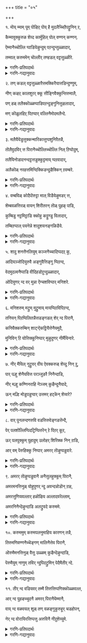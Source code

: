 +++
title = "०५"

+++

१. मॊय् म्माम् पूम् पॊऴिऱ् पॊय् है मुदलैच्चिऱैपट्टुनिन् ऱ,

कैम्मावुक्कुरुळ शॆय्द कार्मुहिल् पोल् वण्णन् कण्णन्.

ऎम्मानैच्चॊल्लि प्पाडियॆऴुन्दुम् पऱन्दुन्तुळ्ळादार्,

तम्माल् करुममॆन् चॊल्लीर् तण्हडल् वट्टत्तुळ्ळीरे.


<details><summary>गरणि-प्रतिपदार्थः</summary>

मॊय् = दट्टवाद, मा = दॊड्ड, पू पॊऴिल् = हूगळ उपवनदिन्द कूडिद, पॊय् है = सरोवरदल्लि, मुदलै = मॊसळॆयिन्द, शिऱै पट्टु = बन्धिसल्पट्टु, निन् ऱ = निन्तिद्द, कैमावुक्कू = सलगक्कॆ\(गजेन्द्रनिगॆ\), अरुळ् शॆय्द = कृपॆमाडिद, कार् मुहिल् पोल् वण्णन् = कार्मुगिलिन हागॆ बण्णवुळ्ळ, कण्णन् = श्रीकृष्णनाद, \(आकर्षणकारियाद\), ऎम्मानै = नम्म स्वामियन्नु, शॊल्लि पादि = स्तुतिसि हाडि, ऎऴुन्दुम् = ऎद्दू, पऱन्दुम् = सुत्ताडियू, तुळ्ळादार् तम्माल् = उत्साहगॊळ्ळदवरिन्द, करुमम् = फल, ऎन्चॊल्लीर् = एनॆन्दु हेळुत्तीरि, तण् = तम्पाद, कडल् = कडलिनिन्द सुत्तुवरिद, वट्टत्तुळ्ळीरे = भूमण्डलदल्लिरुववरे. 
</details>

<details><summary>गरणि-गद्यानुवादः</summary>

तम्पाद कडलिनिन्द सुत्तुवरिदिरुव भूमण्डलवासिगळे, दट्टवाद दॊड्ड हूविन तोपुगळिन्द कूडिद सरोवरदल्लि मॊसळॆयिन्द बन्धिसल्पट्टु निन्तिद्द सलगक्कॆ कृपॆमाडिद कार्मुगिलिनन्तॆ बण्णवुळ्ळ आकर्षणकारियाद नम्म स्वामियन्नु स्तुतिसिहाडुत्ता ऎद्दु सुत्ताडिउत्साहगॊळ्ळदवर फलवेनॆन्दु हेळुत्तीरि? 

हिन्दिन तिरुवाय् मॊऴियल्लि भगवन्तनन्नु अनुभविसुव मार्गवन्नु आळ्वाररु सूचिसिदरु. भूलोकवासिगळागिरुवागले, भगवन्तन सृष्टियाद लीलाविभूतियन्नु कण्णारकाणुत्त, अवुगळल्लॆल्ला भगवन्तनु अन्तरात्मनागि निर्वहिसुत्तिद्दानॆम्ब भावनॆयन्नु मनस्सिनल्लिट्टुकॊण्डु अवुगळन्नु आदरदिन्द अनुभविसुत्ता बन्दरॆ, आ मूलक भगवन्तन सान्निध्यवन्नु पडॆदुकॊळ्ळबहुदु ऎन्दु अवरु हेळिदरु. भूमिय मेलॆ वासिसुत्त, भगवन्तन दिव्यसृष्टियाद ऎल्ला चेतनाचेतन वस्तुगळन्नू काणुत्ता, अवुगळ उपयोगवन्नु पडॆयुत्ता, भगवन्तनन्नु मात्र गमनिसदॆ जीवन नडॆसुववरन्नु कुरितु ईग आळ्वाररु कनिकरदिन्द मातनाडुत्तिद्दारॆ.

आळ्वाररु हेळुत्तारॆ- भूलोकवासिगळे, भगवन्तनिगॆ तन्न सृष्टिय ऎल्ला चेतनाचेतन वस्तुगळ विषयदल्लू अपारवाद कनिकरविदॆ. दट्टवाद काडिननडुवॆ सरोवरदल्लि मॊसळॆय बायिगॆ सिक्किबिद्दु, बिडिसिकॊळ्ळलु साध्यविल्लदॆ तॊळलुत्तिद्द सलगनु भक्तियिन्द भगवन्तनन्नु कुरितु, ’आदिमूला’ ऎन्दु दीननागि मॊरॆयिट्टाग, आ कूडले भगवन्तनु गरुडारूढनागि अल्लिगॆ धाविसि बन्दु, तन्न चक्रायुधदिन्द मॊसळॆयन्नु तुण्डरिसि, सलगवन्नु रक्षिसिदनल्ल\! परमकारुणिकनू, उदारियू, अत्याकर्षकनू आद अवनन्नु आदरदिन्द स्तुतिसदॆ, गुणगानमाडदॆ, व्यर्थवागि कालकळॆयुववर कर्मगळिन्द फलवेनादरू इदॆये? नीवे योचिसि. 

भगवत्प्रीतियागि, भगवदर्पणबुद्धियिन्द माडुव याव कर्मवादरू भगवन्तनन्नु सेरुत्तदॆ. हागिल्लदॆ, कर्ममाडबेकॆम्ब बुद्धियिन्द यान्त्रिकवागि माडुव याव कर्मवादरू, अदक्कॆ फलवॆल्लियदु?
</details>


२. तण् कडल् वट्टत्तुळ्ळारैत्तमक्किरैयात्तडिन्दुण्णुम्,

नीण् कऴऱ् कालशुरर् क्कू त्तीङ्गिवैक्कुन्तिरुमालै,

पण् हळ् तलैक्कॊळ्ळप्पाडिपऱन्दुङ्गुनित्तुऴलादार्,

मण् कॊळुलहिऱ् पिऱप्पार् वल्लिनैमोदमलैन्दे. 


<details><summary>गरणि-प्रतिपदार्थः</summary>

तण् कडल् = तम्पाद कडलिनिन्द सुत्तुवरिद, वट्टतुळ्ळारै = भूमिय मेलिरुववरन्नु, तमक्कु = तमगॆ, इरै आ = आहारवागि, तडिन्दु= कॊन्दु, उण्णुम् = तन्न तक्क, नीण् कऴल् काल् = \(बलिष्ठवाद\) वीरकालन्दुगॆयुळ्ळ कालुगळ, अशुरर् क्कु = असुररिगॆ, तीङ्गु इऴैक्कुम् = कॆडकन्नु नीगिसुव, तिरुमालै = सर्वेश्वरनन्नु \(कुरितु\), पण्हळ् = हादुगळन्नु, तलैक्कॊळ्ल = बहळवागि पादि, = हाडियू, पऱन्दुम्= अलॆडाडियू \(हाराडि,\) कुनित्तु = आडियू \(नलिदाडियू\) उऴलादार् = ऎल्लॆल्लू सञ्चरिसदवरु, मण् कॊळ् उलहिल् = भूलोकदल्लि, पिऱप्पार् = हुट्टुत्तारॆ, \(पुनर्जन्म पडॆयुत्तारॆ\), वल् विनै = क्रूर पापगळु, मोद मलैन्दे = सङ्कटगॊळिसुवन्तॆ मेलॆ बिद्दु \(अतिशयवागि नलुगिसुवन्तॆ\). 
</details>

<details><summary>गरणि-गद्यानुवादः</summary>

तम्पाद कडलिनिन्द सुत्तुवरिद भूमिय मेलिरुववरन्नु तमगॆ आहारवागि कॊन्दु तिन्नुव वीरकाल्गडगगळन्नु धरिसिद कालुगळ असुररिगॆ बरुव कॆडकन्नु नीगिसुव लक्ष्मीनाथनन्नु\(श्रीदेविय पतियन्नु, सर्वेश्वरनन्नु\) कुरितु हाडि, नॆनॆदाडि, कुणिदाडि, ऎल्लॆल्लू अलॆदाडदवरु ई भूलोकदल्लि क्रूरपापगळु अवर मेलॆ बिद्दु सङ्कटगॊळिसुवन्तॆ मत्तॆ हुट्टुत्तारॆ. 

हिन्दिन पाशुरदल्लि भगवन्तनन्नु भजिसद भूलोकवासिगळु नडॆसुव कर्मगळिगॆ फलवॆल्लियदु? ऎन्दु प्रश्निसलायितु. अदक्कॆ इल्लि समञ्जसवाद उत्तर बरुत्तदॆ. 

“तमक्किरैयात्तडिन्दुण्णुम् ..................अशुरर् क्कु” – इल्लि ’असुररु’ ऎम्बुदक्कॆ ’राक्षसरु’ ऎम्ब नेरवाद अर्थवल्ल. ’आसुरी स्वभाववुळ्ळवरु’ ऎम्ब अर्थवन्नु हेळबेकागुत्तदॆ. मनुष्यरन्नु मूरु बगॆयागि, अवर गुणस्वभावगळिगॆ अनुगुणवागि, विङ्गडिसुत्तारॆ. दैवीमानवरु – राजसी प्रकृतियवरु – राजसरु, मत्तु तामसगुणतुम्बिद आसुरी जनरन्नू सह उद्धारगॊळिसलु भगवन्तनु तवकिसुत्तानॆ. यारु भगवन्तनन्नु स्तुतिसि, नुतिसि, कुणिदु, कुप्पळिसि, मैमरॆतु आनन्दिसि अलॆदाडुत्तारो अवरन्नु तप्पदॆ सद्गतिगॆ ऒय्युत्तानॆ. हागॆ माडदॆ इरुव जनरिगॆ, अवा कर्मगळिगॆ सत्फलवे इल्ल. अवरिगॆ भूलोकदल्लि दुःखसङ्कटगळु तुम्बिरुव पुनर्जन्मवे प्राप्तवागुत्तदॆ. 

पुनर्जन्मद सङ्कटवन्नू, भूलोकवासवन्नू तप्पिसिकॊळ्ळुवुदक्कॆ सुलभोपायवे भगवद्भक्ति. अदन्नु बिडदॆ नडॆसुत्ता दृढभक्तियन्नु बॆळॆसिकॊण्डरॆ, अदक्कॆ तक्क फलवाद परमपदवासवू, भगवत्कैङ्कर्यवू लभिसुवुद् – ऎन्दन्तॆ.
</details>


३. मलैयैयॆडुत्तुक्कन्मारिकात्तुप्पशुनिरैतन्नै,

तॊलैवुदविर् त्त पिरानैच्चॊल्लिच्चॊल्लि निल् ऱिप्पोदुम्,

तलैयिनोडादनन्दट्टत्तडुक्कुट्टमाय् प्पऱवादार्,

अलैकॊळ् नरहत्तमिन्दिक्किडन्दुऴैक्किन् ऱवम्बरे. 


<details><summary>गरणि-प्रतिपदार्थः</summary>

मलैयै = बॆट्टवन्नु, ऎडुत्तु = ऎत्तिहिडिदु, कल् मारि = कल्लुमळॆयन्नु, कात्तु = तडॆदु, पशुनिरैतन्नै = दनगळ मन्दॆगळन्नु, तॊलैवु = नाशवागुवुदन्नु, तविर् त्त = तप्पिसिद, पिरानै = स्वामियन्नु, शॊल्लि शॊल्लि = हेळुत्ता हेळुत्ता, निन् ऱु = इरुत्ता, ऎप्पोदुम् = ऎल्ला कालदल्लू, तलैयिनोडु = तलॆयिन्द आदनम् = नॆलवन्नु, तट्ट = कट्टुवन्तॆ, तडुकुट्टम् आय् = तलॆकॆळगागि आदरू, पऱवादार् = प्रयत्निसदवरु \(हर्षिसदवरु\), अलै कॊळ् = \(अत्तिन्दित्त\) हॊरळाडिसुव, \(सङ्कटगॊळिसुव\), नरहत्तु = नरकदल्लि, अमिन्दि = मुळुगि, किडन्दु = बिद्दु, उऴैक्किन् ऱ = सङ्कटपडुव, वम्बरे = व्यर्थमानवरे. 
</details>

<details><summary>गरणि-गद्यानुवादः</summary>

बॆट्टवन्नु ऎत्ति हिडिदु, कल्लुमळॆयन्नु तडॆदु, दनगळ मन्दॆगळु नाशवागुवुदन्नु तप्पिसिद स्वामियन्नु कुरितु ऎल्ला कालदल्लू हेळुत्ता हेळुत्ता, तलॆयु नॆलवन्नु तट्टुवन्तॆ तलॆकॆळगागियाडरू प्रयत्निसदवरु अत्तिन्दित्त हॊरळिसि सङ्कटगॊळिसुव नरकदल्लि मुळुगि बिद्दु सङ्कटपडुव व्यर्थमानवरे \(आगुत्तारॆ\). 

करुणासागरनाद भगवन्तनल्लि निश्चलवागि मत्तु सत्ततवागि भक्तिमाडुवुदक्कॆ ऎष्टॆ श्रमपट्टरू चिन्तॆयिल्ल. आ ऎल्ल प्रयत्नवू चेतननु नरकयातनॆयन्नु अनुभविसुवुदन्नु तप्पिसुत्तदॆ. – इदु ई पाशुरद विषय. 

“मलैयै ऎडुत्तु ...................तॊलैवुदविर् त्त पिरान्” – भगवन्तन श्रीकृष्णावतारद ऒन्दु अद्भुत प्रसङ्ग इदु. नन्दगोकुलदल्लि बालकृष्णनु बॆळॆयुत्तिद्दाग, वर्षक्कॊम्मॆ गोवळरु देवेन्द्रपूजॆयन्नु नडॆसि, भारियाद ऎडॆयन्नु माडि समर्पिसुत्तिद्दद्दन्नु कण्डनु. देवेन्द्रनु मळॆयन्नुसुरिसि तमगू तम्म दनकरुगळिगू ऒळ्ळॆयदन्नु माडुवनॆम्बुदक्कागि ई देवेन्द्र पूजॆ. बालकृष्णनिगॆ ई पूजॆ समञ्जसवॆनिसलिल्ल. अवनु गोवळर हिरियरन्नु सेरिसि, कण्णिगॆ काणद, देवेन्द्रनिगॆ बदलागि तम्म कण्ण मुन्दॆये इरुव गोवर्धनगिरिगॆ पूजॆयन्नु सल्लिसबेकॆन्दू, निजवागियू अदे अवरिगॆ मळॆ बॆळॆगॆ ऒत्तासॆ माडुवुदॆन्दू तिळिसिदनु. अदरन्तॆ गोवळरु आ वर्ष ’गोवर्धन पूजॆ’ नडॆसि, अदर बुडदल्लि भारि ऎडॆयन्नु नीडिदरु. अवरिगॆ आश्चर्यवागुवन्तॆ, बॆट्टदिन्दले ऒब्ब व्यक्ति हॊरबन्दु, अवरु नीडिद्द ऎडॆयन्नॆल्ला उण्डु, अवरन्नु हरसि मायवायितु. देवेन्द्रनिगॆ इदु तिळियितु. गोवळर अहङ्कारक्कॆ अवनिगॆ तुम्ब कोप बन्तु. इडिय नन्दगोकुलवन्ने नाशपडिसि बिडुवुदक्कागि, अवनु एळुदिनगळ काल सततवागि बिरुसु मळॆयन्नु सुरिसिदनु. आग बालकृष्णनु आ गोवर्धनगिरियन्ने ऎत्ति, कॊडॆयन्तॆ तन्न किरुबॆरळ मेलॆ निल्लिसिकॊण्डु, अदरडियल्लि ऎल्ला गोवुगळ मन्दॆगळन्नू, गोवळरन्नू इरिसिकॊण्डु कापाडिदनु. 

आळ्वाररु हेळुत्तारॆ- हिन्दॆ, भगवन्तनु देवेन्द्रन कल्लुमळॆयिन्द गोवुगळ मन्दॆयन्नु तप्पिसलु माडिद अद्भुतकार्यदिन्द, अवन अपारकारुण्यवन्नु तिळियबहुदु. अवन नानाअद्भुताश्चर्य प्रसङ्गगळन्नु मेलिन्द मेलॆ हेळुत्ता, अवन नाम सङ्कीर्तनॆ माडुत्ता, गुणगान माडुत्ता अवनल्लि भक्तियन्नु दृढपडिसिकॊळ्ळबेकु. अदु ऎष्टे कष्टवादरू चिन्तॆयिल्ल. प्रयत्नवन्नु कडमॆ माडबारदु. इदु अवन कृपॆगॆ नम्मन्नु ऒळगू माडुवुदु. नरकद यातनॆयन्नु तप्पिसुवुदु. हागॆ माडद मानवजन्म व्यर्थ.
</details>


४. वम्बविळ् कोदैपॊरुट्टा माल् विडैयेऴुमडर् त्त,

शॆम्बवळत्तिरळ् वायन् शिरीतरन् तॊळ् पुहऴ् पाडि,

कुम्बिडु नट्टमिट्टाडि क्कोहु कट्टुण्डु विलादार्,

तम्बिऱप्पाल् पयनॆन्ने शादुशयनङ्गळिडैये. 


<details><summary>गरणि-प्रतिपदार्थः</summary>

वम्बु = परिमळवु, अविळ् = हरडुत्तिरुव, \(अरळुत्तिरुव\), कोदै = हूमालॆय, पॊरुट्टा = निमित्तवागि, माल् विडै = बलवाद गूळिगळु, एऴुम् = एळन्नू, अडर् त्त = अडगिसिद, शॆम् पवळम् = कॆम्पाद हवळद, तिरळ् = उण्डॆयन्तिरुव, वायन् = तुटियन्नुळ्ळवनाद, शिरीतरन् = श्रीधरन, तॊल् पुहळ् = पुरातनवाद, कीर्तियन्नु, पाडि = हाडुत्ता, कुम्बिडु = नमस्करिसुव \(कैमुगियुव\), नट्टम् = नृत्यवन्नु, इट्टु आडि = रूपिसि आडि, कोहु = वञ्चनॆयन्नु, उहट्टु = तॊरॆदु, उण्डु = अनुभविसि, उऴलादार् = अलॆडाडुवरु, तम् पिऱप्पाल् = तम्म जन्मदिन्द, पयन् ऎन्ने = फलवेनिदॆ, शादु शयनङ्गळ् = सादुसज्जनर, इडैये = नडुवॆये \(इद्दाग्गू\). 
</details>

<details><summary>गरणि-गद्यानुवादः</summary>

परिमळवु \(अरळि\) हरडुत्तिरुव हूविन हारद निमित्तवागि बलवाद एळुगूळिगळन्नू अडगिसिद, कॆम्पुहवळद उण्डॆयन्तिरुव तुटियन्नुळ्ळवनाद श्रीधरन सनातनवाद कीर्तियन्नु हाडुत्ता कैमुगियुव नृत्यवन्नु रूपिसि आडुत्ता, वञ्चनॆयन्नु तॊरॆदु, अनुभाविसुत्ता अलॆदाडवरु साधुसज्जनर नडुवॆये इद्दाग्गू, अवर जन्मदिन्द फलवेनिदॆ? 

साधुसज्जनर सङ्गदल्लि सदा इरुववरु ऒळ्ळॆयवरे आगुत्तारॆ ऎन्दु हेळुवुदु सहजवादरू, अन्थवर नडुवॆ इद्दू सत् स्वभाववन्नु कलियद मनुष्यर जीवनदिन्द सार्थकवादद्देनु ऎन्दु इल्लि हेळलागुत्तदॆ. 

“वम्बविऴ् कोदै पॊरुट्टा माल् विडैयेलुम् अडर् त्त...........” भगवन्तनु श्रीकृष्णनागि अवतरिसिदाग नडॆसिद ऒन्दु अद्भुत प्रसङ्ग इदु. गोवळर राजनाद ’कुम्भ’निगॆ ऒब्ब सुन्दरियाद मगळु. अवळु सत्यॆ अथवा नपिन्नै. अवळन्नु मदुवॆयागबयसुववनु, तानु साकि कॊब्बिसिरुव एळु गूळिगळन्नु ऒब्बने ऎदुरिसि कट्टिहाकबेकॆम्बुदुआ कुम्भराजन फण. श्रीकृष्णनु ऒण्टियागि अवुगळन्नॆदुरिसि, अडगिसि, कट्टिहाकि, सत्यॆयन्नु मदुवॆयादनु. 

आळ्वाररु हेळुत्तारॆ- भगवन्तनु परमशक्तनु. अवनु श्रीकृष्णनागि अवतरिसिदाग, कॊब्बि बॆळॆद एळु गूळिगळन्नु ऒब्बने ऎदुरिसि कट्टि हाकिदनु. अवनु आकर्षकसुन्दर. सकलैश्वर्यक्कॆ ऒडॆयळाद श्रीदेविय पति. अवन कीर्तिगॆ पाशविल्ल. अवुगळन्नॆल्ला नॆनॆयुत्त, शुद्धमनस्सिनिन्द भक्ति माडद जनरु साधुसज्जनर नडुवॆ इद्दरू सह, अवरदु व्यर्थजीवनवे\!
</details>


५. शादु शनत्तैनलियुम् कञ्जनैच्चादिप्पदऱ् कु,

आदियञ्जोदियुरुवै अङ्गुवैत्तिङ्गु प्पिऱन्द,

वेदमुदल्वनैप्पाडि वीदिहडोऱुन्दुळ्ळादार्,

ओदियुणर् न्द वर् मुन्ना ऎन्चशविप्पार् मनिशरे. 


<details><summary>गरणि-प्रतिपदार्थः</summary>

शादु शनत्तै = साधुजनरन्नु\(सात्विक स्वभावदवरन्नु\), नलियुम् = हिंसिसुव, कञ्जनै = कंसनन्नु, शादिप्पदऱ् कु = शिक्षिसुवुदक्कागि, आदि= शाश्वतवाद \(नित्यवाद\), अम् = दिव्यसुन्दरवाद, शोदि उरुवै = ज्योतिस्वरूपवन्नु, अङ्गुवैत्तु = अल्लिरुव हागॆये \(परमपददल्लिरुव हागॆये\), इङ्गु = इल्लि \(भूलोकदल्लि\), पिऱन्द = अवतरिसिद, वेदम् = वेदगळ, मुदल् वनै = ऒडॆयनन्नु \(वेदप्रतिपाद्यनन्नु\), पाडि = कीर्तिसुत्ता, वीदिहळ् तोऱुम् = बीदिगळल्लॆल्ला, तुळ्ळादार् = नलिदाडदवरु \(उत्साहदिन्द कुणिदाडदवरु\), ओदि = शास्त्रादिगळन्नु, अभ्यासमाडि, उणर् न्द वर् मुन्ना = अरितुकॊण्डवरे मॊदलागि, \(ज्ञानिगळागिद्दरू सह\), ऎन् शविप्पार् = एनन्नु जपिसुत्तारॆ? \(याव जपमाडुत्तारॆ?\), मनिशरे = अवरु मनुष्यरे? 
</details>

<details><summary>गरणि-गद्यानुवादः</summary>

सात्विक स्वभावदवरन्नु हिंसिसुव कंसनन्नु शिक्षिसुवुदक्कागि शाश्वतवू \(नित्यवू\) दिव्यसुन्दरवू आद ज्योतिस्वरूपवन्नु परमपददल्लिरुव हागॆये भूलोकक्कॆ तन्दु अवतरिसिद वेदगळ ऒडॆयनन्नु \(वेदप्रतिपाद्यनन्नु\) कीर्तिसुत्ता बीदिगळल्लॆल्ला नलिदाडवरु \(उत्साहदिन्द उन्मत्तरागि कुणिदाडदवरु\) शास्त्रादिगळन्नु अभ्यासमाडि ज्ञानिगळागिद्दरू सह याव जपमाडुत्तारॆ? अवरु मनुष्यरे? 

साधुसज्जनर सहवासदिन्द एनन्नू कलियदवर जन्मव्यर्थवादद्दु ऎन्दु हेळिद्दु हिन्दिन पाशुर. अन्थ सात्विक जनरन्नु हिंसिसुववर जीवनवागलि, शुष्कज्ञानिगळादवर जीवनवागलि हेगॆ ऎन्दु सूचिसुवुदु ई पाशुर. 

सात्विकर सङ्गदिन्द कलियद जनरन्नु कुरितु भगवन्तनिगॆ याव परितापवू इल्ल. अवर मेलॆ कोपवू इल्ल. अवरिद्द हागॆये अवरन्नुळिसि, व्यर्थजीवनवन्नु कळॆयुवुदक्कॆ अवकाश नीडुत्तानॆ. अवरु इन्थ अनेक जन्मगळन्नॆत्ति तम्म उद्धारमार्गवन्नु तावे कण्डुकॊळ्ळुवन्तागलि ऎन्दु अवरन्नु बिट्टिरुत्तानॆ. आदरॆ, सात्विक जनरन्नु हिंसिसुव आसुरीप्रकृतियुळ्ळ क्रूरिगळ विषयदल्लि भगवन्तनिगॆ कोप. अवरन्नु शिक्षिसुवुदे स्वामिय मॊदल कॆलस. 

“शादु शनत्तैनलियुम् कञ्जनै शादिप्पदऱ् शु..........” – भगवन्तनु श्रीकृष्णनागि अवतरिसिद्देकॆ ऎम्बुदन्नु इल्लि सूचिसलागिदॆ. कंसासुरनु कडुदुष्ट. तन्न तन्दॆयाद मुगि उग्रसेननन्ने सॆरॆयल्लिट्टु तानु राजनाद. तन्न तङ्गियाद देवकियन्नु वसुदेवनिगॆ कॊट्टु अद्दूरियागि मदुवॆमाडिदरू सह, अवळ ऎण्टनॆय गर्भदल्लि हुट्टुवनु अवनिगॆ मृत्युवागुवनॆम्बुदन्नु अशरीरवाणियिन्द केळिद कूडले, अवरिब्बरन्नू सॆरॆयल्लिट्टनु. अल्लदॆ, अवरिगॆ हुट्टिद ऒन्दॊन्दु शिशुवन्नू आ कूडले कॊन्दु हाकुत्ता बन्दनु. देवकिय ऎण्टनॆय गर्भवू बन्तु. आ सॆरॆमनॆयल्ले, भगवन्तनु कंसन मृत्युवागि देवकिय मगनागि अवतरिसिदनु. हुट्टिदाग परमपददल्लि तानिद्द हागॆये ऎन्दरॆ, चतुर्भुजनागि, किरीट मकरकुण्डलधारियागि, शङ्खचक्रगदापद्मधारियागि, पीताम्बरधारियागि, परमतेजोमयनागि, दिव्यमङ्गळ विग्रहनागि, अत्याकर्षनागि देवकि वसुदेवरिगॆ दर्शनकॊट्टनु मत्तु मुन्दॆ, हेगॆ नडॆयबेकॆम्बुदन्नु सूचिसि, सामान्यशिशुवादनु. आ बळिक, नन्दगोकुलदल्लि बालकृष्णनागि बॆळॆयुत्ता बन्दु, कंसन ऎल्ला बगॆय वञ्चनॆगळिगू अवकाशविल्लदन्तॆ, अवनु कळुहिसिद ऎल्ल शत्रुगळन्नु नाशगॊळिसि, कडॆगॆ कंसनन्नू सदॆबडिदनु. इदु भागवतद कथॆ.

“वीदिहडोऱुन्दुळ्ळादार्..................” भगवन्तन गुणस्वभावगळन्नु कीर्तिसुत्ता, आ अनुभवदल्लिये तन्मयरागि, मैमरॆतु कुणिकुणिदाडुत्ता बीदिबीदिगळल्लू अलॆदाडुववरु भक्तिभावदिन्द तुम्बितुळुकुव जन. 

“ओदियुणर् न्दवर्....................” वेद मत्तु शास्त्रगळन्नु परिपूर्णवागि अभ्यासमाडि, भगवद्विषयवाद ज्ञानवन्नु पडॆदुकॊण्डवरु.

आळ्वाररु हेळुत्तारॆ- दुष्टरन्नु शिक्षिसुववनू, सात्विकरन्नु रक्षिसुववनू, वेदप्रतिपाद्यनू, नित्यनू \(शाश्वतनू\), ज्योतिस्वरूपनू, दिव्यसुन्दरनू आद भगवन्तनन्नु कुरितु वेदशास्त्रगळल्लि विवरिसिरुवन्तॆये अरितुकॊण्डु उत्तमज्ञानिगळागिद्दरू, भक्तिपरवशरागि भगवन्तन गुणस्वभावगळन्नू अद्भुताश्चर्यकर लीलॆगळन्नू कीर्तिसुत्ता बीदिबीदिगळल्लू मैमरॆतु कुणियुत्ता अलॆदाडुत्ता कालकळॆयद जनर ज्ञानवॆल्लवू व्यर्थवे. अवर जपक्कागलि, नडतॆगागलि, ज्ञानक्कागलि फलवे इल्ल. 

ज्ञानक्किन्तलू भक्ति मेलु ऎन्दु आळ्वाररु हेळुतिद्दारॆये? ऎनिसुत्तदॆ.
</details>


६. मनिशरुम् मट्रुम् मुट्रुमाय् मायप्पिऱविपिऱन्द,

तनियन् पिऱप्पिलितन्नैत्तडङ्गडल् शेर् न्द पिरानै,

कनियैक्करुम्बिन् शाट्र्‍ऐकट्टियैत्तेनैयमुदै,

मुनिविन् ऱि योत्तिक्कूनिप्पार् मुऴुदुणर् नीर्मैयिनारे. 


<details><summary>गरणि-प्रतिपदार्थः</summary>

मनिशरुम् = मनुष्यरू मट्रुम् = मत्तु मुट्रुम् = इतर ऎल्ला वस्तुगळु आगि, मायम्पिऱवि= आश्चर्यकरवाद जन्मगळागि, पिऱन्द = जनिसिद, तनियन् = साटियिल्लदवनू, पिऱप्पु इलि तन्नै = हुट्टुविकॆयॆम्बुदे इल्लदवनाद, तडम् = विस्तारवाद, कडल् = कडलन्नु, शेर् न्द पिरानै = सेरिद स्वामियन्नु, कनियै = मधुरवाद हण्णन्नु, \(हण्णिनन्तिरुववनन्नु\), करुम्बिन् शाट्रै = कब्बिन सारवन्नु \(कब्बिन हालन्नु\), कट्टियै = कल्लुसक्करॆयन्नु, तेनै = जेनुतुप्पवन्नु \(मधुवन्नु\), अमुदै = अमृतवन्नु, मुनिवु इन् ऱि = प्रयत्नविल्लदॆये \(ऎडॆबिडदन्तॆ\), एत्ति = स्तुतुसि, कुनिप्पार् = अड्डबीळुववरु \(कुणिदाडुववरु\), मुऱुदु = पूर्णवाद, उणर् = तिळिवळिकॆय, नीर् मैयिनारे = स्वभावदवरे आगुत्तारॆ. 
</details>

<details><summary>गरणि-गद्यानुवादः</summary>

मनुष्यरू मत्तु इतर ऎल्ला वस्तुगळू आगि, आश्चर्यकरवाद जन्मगळल्लि जनिसिद साटियिल्लदवनू, हुट्टुविकॆयॆम्बुदे इल्लदवनाद विस्तारवाद कडलन्नु सेरिद स्वामियन्नु, मधुरवाद हण्णन्नु, कब्बिन हालन्नु, कल्लुसक्करॆयन्नु, जेनुतुप्पवन्नु, अमृतवन्नु, अप्रयत्नवागिये \(ऎडॆबिडदन्तॆ\), स्तुतिसि, अड्डबीळुववरु. \(कुणिदाडुववरु\) पूर्णवाद तिळिवळिकॆयन्नुळ्ळ स्वभावदवरे आगुत्तारॆ. 

हिन्दिन पाशुरद विषयवन्नु इल्लियू मुन्दुवरिसलागुत्तदॆ. भगवन्तनन्नु ऎडॆबिडदन्तॆ चिन्तिसुत्ता, स्तुतिसुत्ता इरुव भक्तरू सह पूर्णज्ञानिगळिगॆ सम ऎन्नलागुत्तिदॆ. 

सामान्यवागि अरितुकॊळ्ळलारद मातुगळिन्द ऎन्दरॆ ज्ञानिगळिगॆ मात्रवे अर्थवागुवन्थ मातुगळिन्द भगवन्तनन्नु हॊगळुवुदरिन्द पडॆयुव सवि कडमॆयॆ. बळकॆय वस्तुगळ हॆसरिनिन्द भगवन्तनन्नु स्तुतुसिवुदरिन्द, ऎन्दरॆ, अन्थवस्तुगळिगॆ भगवन्तनन्नु होलिसिहेळुत्तिरुवुदरिन्द, भगवन्तनन्नु सुलभवागि अरितुकॊण्डु आनन्दिसबहुदु ऎन्दु हेळुवुदु इल्लिन विवाणॆय वैशिष्ट्य.

“मनिशरुम्.................पिऱन्द” – दुष्टनिग्रहक्कागि, सज्जनपालनॆगागि, धर्मसंरक्षणॆगागि भगवन्तनु नानाअवतारगळन्नॆत्तिदनष्टॆ. अवुगळन्नु इल्लि सङ्ग्रहिसि हेळलागिदॆ. वामन, राम, कृष्ण अवतारगळु मानवरूपगळु, मत्स्य, कूर्म, वराह अवतारगळु कीळुप्राणिगळ रूपगळु. नरसिंह हयग्रीव अवतारगळु विचित्रवाद ’नर-मृग’ रूपगळु. हरिस अवतारवु पक्षियरूपद्दु. त्रिविक्रम अवतारवन्तु महाद्भुतवाद विराट् स्वरूपवॆ. हीगॆ भगवन्तन नानाअवतारगळु अवुगळ निमित्तगळिगॆ अनुगुणवागि बन्दवु. 

सर्वव्यापकत्व, सर्वज्ञत्व, सर्वशक्तित्व, सर्वरक्षकत्व आकर्षकत्व, सौन्दर्य, कारुण्य मुन्ताद गुणगळिन्द शोभिसुव भगवन्तनु ऎल्ल रीतियल्लू साटियिल्लदवने. अवनिगॆ हुट्टु ऎम्बुदिल्ल. अवनु नित्य, शाश्वत. इडिय सृष्टिगे कारण. पाल्गडलल्लि निर्लिप्तनागि पवडिसि योगनिद्दॆयल्लिरुववनु – हीगॆ भगवन्तनन्नु वर्णिसि हेळुव मातुगळॆल्लवू नमगॆ अरितुकॊळ्ळलु आगदिद्दरॆ अवुगळ गोजिगॆ होगुवुदु बेड. ऎल्लरू सुलभवागि, आशॆयिन्द, सविदु, आनन्दिसुवन्थ, ऎल्लरिगू तिळिदिरुव ’हण्णु’, ’कब्बिन हालु’ ’बॆल्ल’,’कल्लु सक्करॆ’ ’जेनु तुप्प’ मुन्ताद मातुगळिन्दले भगवन्तनन्नु वर्णिसि, आ मूलक आनन्दिसबहुदु – ऎन्नलागुत्तदॆ. 

’अमरत्व’वन्नु, ऎन्दरॆ, ’साविल्लद स्थिति’यन्नु उण्टुमाडुव दिव्यवस्तुवे ’अमृत’. भगवन्तनन्नु दृढवागि आश्रयिसिदवरिगॆ बरुव फलवे अमृतत्व \(अमरत्व\). 

आळ्वाररु हेळुत्तारॆ- भगवन्तनु लोकहितक्कागिये आश्चर्यकरवाद नानाअवतारगळन्नु ऎत्तुत्तानॆ. आदरॆ अवनिगॆ हुट्टु ऎम्बुदे इल्ल. अवनु पाल्गडलल्लि पवडिसि योगनिद्दॆयल्लिरतक्कवनु. अवनिगॆ साटिये इल्ल. अवनु हण्णिनन्तॆ, कब्बिन हालिनन्तॆ, कल्लुसक्करॆयन्तॆ, जेनुतुप्पदन्तॆ बलु सिहि. साविल्लद स्थितियन्नु कॊडुव अमृतवे अवनु. अवनन्नु हीगॆ अरितुकॊण्डु, ऎडॆबिडदन्तॆ, अप्रयत्नवागिये, स्तुतिसुत्ता, भक्तियिन्द मैमरॆतु कुणियुत्ता नमस्करिसुत्ता आनन्दिसुववरु पूर्णज्ञानिगळिगॆ समानरु.
</details>


७. नीर् मैयिल् नूट्रुवर् वीय ऐवक्करुळ् शॆय्दु निन् ऱु,

पार् पल्हु शेनैयवित्त परञ्जुडरै निनैन्दाडि,

नीर् मल्हु कण्णिनराहि नॆञ्जम् कुऴैन्दुनैयादे,

ऊन् मल्हि मोडुपडुप्पार् उत्तमर् हट्कॆन् शॆय्वरे? 


<details><summary>गरणि-प्रतिपदार्थः</summary>

नीर् मै इल् = कारुण्यविल्लद \(सतस्वभावविल्लद\), नूट्रुवर् = नूर्वरु, वीय = नाशवागुवन्तॆ, ऐवरक्कु = ऐवरिगॆ, अरुळ् शॆय्दु = कृपॆमाडि, निन् ऱु = \(अवरिगॆ सहायकनागि\) निन्तु, पार् = भूमिय मेलॆ, मल् हु = तुम्बिरुव, शेनै = सेनॆगळन्नु, अवित्त = नाशपडिसिद, परम शुडरै = परञ्ज्योतिस्वरूपियन्नु, निनैन्दु = नॆनॆदु \(चिन्तिसि\), आदि = कुणिदाडि, नीर् मल्हु = नीरु तुम्बिद, कण्णिनर् आहि = कण्णुळ्ळवरागि, नॆञ्जम् = मनस्सु, कुऴैन्दु = द्रविसि \(करगि, कलकिहोगि\), नैयादे = परितपिसदॆ, ऊन् मल् हि = देहवन्नु तुम्बिसि, मोडु = हॊट्टॆयन्नु, पडुप्पार् = बॆळॆसुववरु, उत्तमर् हट्कु = उत्तमरिगॆ, ऎन् = एनन्नु, शॆय्वरे = माडबल्लरु? 
</details>

<details><summary>गरणि-गद्यानुवादः</summary>

कारुण्यविल्लद \(सद्भावनॆयिल्लद\) नूर्वरु नाशवागुवन्तॆ ऐवरिगॆ कृपॆमाडि, \(अवर बॆम्बलवागि\) निन्तु भूमिय मेलॆ तुम्बिरुव \(अपारवाद\) सेनॆगळन्नु नाशपडिसिद परञ्ज्योतिस्वरूपियन्नु चिन्तिसि, कुणिदाडि, नीरु तुम्बिद कण्णुळ्ळवरागि, मनस्सुकरगि \(कलकिदवरागि\), परितपिसदॆ, देहवन्नु तुम्बिसि, हॊट्टॆयन्नु बॆळॆसुववरु उत्तमरिगॆ एनन्नु माडबल्लरु? 

भगवद्भक्तियुळ्ळवरु ऎम्बुदन्नु गुरुतिसुव बगॆयन्नू, \(भक्तन लक्षणगळन्नू\), अदिल्लद सामान्य जनर स्वभाववन्नू, अवरिब्बर नडुवॆ हॊन्दिकॆ इरुवुदिल्लवॆम्बुदन्नू इल्लि सूचिसलागिदॆ. 

सर्वसमर्थनाद भगवन्तनन्नु ऎडॆबिडदन्तॆ चिन्तिसुत्ता, स्तुतिसुत्ता, कीर्तिसुत्ता, मैमरॆतु कुणिदाडुत्त, आनन्दद कण्णीरन्नु सुरिसुत्ता, मनस्सन्नु कलकि, करिगिसि, परितपिसुववरु “उत्तमरु” – अवरे भक्तशिखामणिगळु. 

उत्तमर यावॊन्दु स्वभाववन्नूअनुकरिसदॆ, अवर याव विषयवन्नूमनस्सिगॆ हच्चिकॊळ्लदॆ, तम्महॊट्टॆयन्नु तुम्बिसुत्ता देहवन्नु बॆळॆसुवुदरल्लॆ सदा निरतरागिरुववरु “अधमरु” – कॆळमट्टद प्राणिगळन्तॆ जीवन नडॆसुववरु.

“नीर् मैयिल् नूट्रुवर्...................निन् ऱु” – कौरवरु नूर्वरु. पाण्डवरु ऐवरु. कौरवरिगॆ पाण्डवर विषयदल्लि ईषत्तू करुणॆयिल्ल. अवरन्नु हिंसिसुवुदु, अवरिगॆ कष्ट कॊडुवुदु कौरवर मुख्य कॆलसवागित्तु. पाण्डवरु भक्तरु. सन्मार्गिगळु. भगवन्तनन्नु आश्रयिसिदवरु. दुष्टराद कौरवरन्नु सन्मार्गक्कॆ तरलु विफलगॊण्डद्दरिन्द, भगवन्तनु अवर नाशक्कॆ अनुवादनु. पाण्डवरिगॆ रक्षणॆय कृपॆमाडि, अवर बॆम्बलिगनागि निन्तु, अवरिगॆ जयगळिसिकॊट्टनु. 

“पार् मल्हु शेनैयवित्त” – भगवन्तनिगॆ नाल्कु कॆलसगळु, दुष्ट शिक्षण, शिष्टरक्षण, धर्मसंस्थापन, भूभार निरसन. इवुगळल्लि कडॆयदन्नुआगिन्दाग्गॆ अवनुनडॆसलेबेकु. महाभारत युद्धवन्नु तॊडगिसि, अल्लि पाण्डावर एळु अक्षोहिणि सैन्यवन्नू, कौरवर हन्नॊन्दु अक्षोहिणि सैन्यवन्नू नाशपडिसिद्दु ई कारणदिन्दले. भगवन्तन नाल्कु कार्यगळू अल्लि नडॆयितु\! 

आळ्वाररु हेळुत्तारॆ- निष्करुणिगळू, हिंसात्मकरू आद कौरवरु नाशवागुवन्तॆ, सज्जनराद पाण्डवरिगॆ कृपॆमाडि, अवर बॆम्बलिगनागि निन्त परञ्ज्योति स्वरूपियाद भगवन्तनल्लि ऎडॆबिडदन्तॆ भक्तिमाडुव उत्तमर नडुवॆ तम्म हॊट्टॆयन्नू मैयन्नू बॆळॆसुवुदरल्लिये निरतरागिरुव अधमरुइद्दरूसह, अवरु स्वतः एनन्नू कलियरु. उत्तमरिगॆ अवरिन्द याव प्रयोजनवू इल्ल.
</details>


८. वार् पुनलन्दणरुवि वडत्तिरुवेङ्गडत्तॆन्दै,

पेर् पलशॊल्लिप्पिदट्रिप्पित्तरॆन् ऱे पिऱर् कूऱ,

ऊर् पलपुक्कुम् पुहादुम् उलोहर् शिरिक्क निन् ऱाडि,

आर् वम् पॆरुहिक्कु निप्पार् अमरर् तॊऴुप्पडुवारे. 


<details><summary>गरणि-प्रतिपदार्थः</summary>

वार् = वरसॆयाद, \(श्रेष्ठवाद\), पुनल् = तीर्थगळन्नू \(सरोवरगळन्नू\), अम् = अन्दवाद, तण् = तम्पाद, अरुवि = बॆट्टद झरिगळन्नू, उळ्ळ, वड तिरुवेङ्गडत्तु = उत्तरद तिरुवॆङ्कटगिरिय, ऎन्दै = स्वामिय, पेर् पल = अनेक हॆसरुगळन्नु, शॊल्लि = हेळुत्ता, पिदट्रि = वटगुट्टि, \(मनस्सिगॆ बन्द हागॆ ऒदरि\), पित्तर् ऎन् ऱे = हुच्चरु ऎन्तले, पिऱर् = इतररु, कूऱ = हेळुत्तिरलु, ऊर् पल = हलवारु ऊरुगळन्नु, पुक्कुम् पुहादुम् = प्रवेशिसियू, प्रवेशिसदॆयू, उलोहर् = लोकिगरु, शिरिक्क = नगुवन्तॆ \(नगुत्तिरलु\), निन् ऱुआडि = निन्तु, कुणिदाडि, आर् वम् = आशॆयन्नु, पॆरुहि = उक्कि हरिसि, कुनिप्पार् = नमस्करिसुववरु, अमरर् = अमररिन्द, तिऴप्पडुवारे = नमस्करिसिकॊळ्ळुववरे आगुत्तारॆ. \(सेवॆपडॆयुववरे आगुत्तारॆ\). 
</details>

<details><summary>गरणि-गद्यानुवादः</summary>

सालुगट्टिरुव श्रेष्ठवाद तीर्थगळन्नू, अन्दवाद मत्तु तम्पाद बॆट्टद झरिगळन्नू उळ्ळ, उत्तरद तिरुवॆङ्कटगिरिय स्वामिय अनेक हॆसरुगळन्नु हेळुत्ता, मनस्वि ऒदरुत्ता, हुच्चरु ऎन्दे इतररु हेळुव हागॆ, हलवारु ऊरुगळन्नु प्रवेशिसियू, प्रवेशिसदॆयू, लोकिगरु नगुवन्तॆ \(नगुत्तिरलु\) निन्तु कुणिदाडि, आशॆयन्नु उक्किसि हरिसि नमस्करिसुववरु, अमररिन्द सेवॆपडॆयुववरे आगुत्तारॆ. 

भक्तियन्नु दृढवागि बॆळॆसिकॊण्डिरुव, यावागलू ऎल्लॆडॆगळल्लू भक्तिपरवशरागि आवेशगॊण्डु हुच्चरन्तॆ नडॆदुकॊळ्ळुव विचित्रजनर हिरिमॆयेनॆन्दु इल्लि हेळलागुत्तिदॆ. 

सामान्यजनरकण्णिगॆ भक्तरु हुच्चरागिरुत्तारॆ. अवर ऒन्दॊन्दु नडतॆयू, ऒन्दॊन्दु कॆलसवू हुच्चरन्नु नॆनपिगॆ तरुत्तदॆ. भगवन्नामवन्नु जपिसुवुदागलि, कीर्तिसुवुदागलि, पुण्यस्थळगळन्नु सन्दर्शिसुवुदागलि, मैमरॆतु भक्तिभरदिन्द अल्लल्लि कुणिदाडुवुदागलि, - ऎल्लवू उन्मतर कॆलसदन्तॆये इरुत्तदॆ. कण्डवरु नगुत्तारॆ, हास्यमाडुत्तारॆ, हिम्बालिसि अणकिसुत्तारॆ, हिंसिसुत्तारॆ, हिंसिसुत्तारॆ. आदरू अवरु अवु यावुदक्कू सग्गदॆ, यावुदन्नू लॆक्किसदॆ इरुत्तारॆ. लोकजनर हॊगळिकॆयागलि, तॆगळिकॆयागलि अवरन्नु बदलायिसुवुदिल्ल. अन्थ भक्तिय तुत्ततुदियल्लिरुववरन्नु अमररू सह ऎरगि सेवॆमाडुववरागुत्तारॆ. 

आळ्वाररु हेळुत्तारॆ- तम्पाद तिळिनीरिन सुन्दरवाद बॆट्टद झरिगळिन्दलू, सालुसालागिरुव श्रेष्ठवाद तीर्थगळिन्दलू, प्रकृति रम्यवागियू इरुवुदु तिरुवॆङ्कटगिरि. अदर शिखरदल्लि नॆलसिरुव स्वामिय दिव्यनामगळन्नु मनस्सिगॆ बन्द हागॆ ऒदरुत्ता, जपिसुत्ता, जनतुम्बिद ऊरुगळन्नू जन सञ्चारविल्लदकाडुगळन्नू लॆक्किसदन्तॆ आनन्ददिन्द निन्तु, कुणिदु, हाडि, तम्म भक्तियन्नु उक्किसि हरिसुत्ता, लोकिगरॆल्लरू अवरन्नु हुच्चरॆन्दु नक्कु हास्यमाडुत्तिरुवागलू, भगवद्विषयदल्ले काल कळॆयुव जनरु उत्तमभक्तरु. अवरन्नु मेलण लोकगळवरु पूजिसि, अवरिगॆ ऎरगि सेवॆमाडुत्तारॆ.
</details>


९. अमरर् तॊऴुप्पडुवानै अनैत्तुलहुक्कूम् पिरानै,

अमरमनत्तिनुळ् योहुपुणर् न्दु अवन्दन्नोडॊन् ऱाह,

अमरत्तुणियवल्लार् हळॊऴिय अल्लादवरॆल्लाम्,

अमरनिनैन्दॆऴुन्दाडि अलट्रुवदे करुममे. 


<details><summary>गरणि-प्रतिपदार्थः</summary>

अमरर् = अमररिन्द \(देवतॆगळु, नित्यसूरिगळु मुन्तादवरिन्द\), तॊऴप्पडुवानै = सेवॆपडॆयुववनन्नु, अनैत्तु = ऎल्ला, उलहुक्कूम् = लोकगळिगू, पिरानै = स्वामियन्नु, अमर = कूडिकॊळ्ळुवन्तॆ \(अवलम्बिसुवन्तॆ\), मनुत्तिनुळ् = मनस्सिनल्लि \(मनस्सिन ऒळगडॆ, ऎन्दरॆ, चित्तदल्लि\), योहु= योगवन्नु, पुणर् न्दु = नडॆसि, अवन् = आ स्वामियु तन्नॊडु = तन्नॊडनॆ, \(अवन् तन्नॊडु = अवनॊडनॆ\), ऒन् ऱाह \(ऒन् ऱु आह\) = ऒन्दागुवन्तॆ, अमर = तक्कवरागलु, तुणियवल्लार् हळ् ऒऴिय = प्रयत्निसुववरन्नुळिदु \(मुन्नुग्गुववरन्नु उळिदु\), अल्लादवर् ऎल्लाम् = हागिल्लदवरॆल्लरू, अमर = तक्कवरागलु \(भगवन्तनॊडनॆ ऒन्दागुवुदक्कॆ\), निनैन्दु = नॆनॆदु\(चिन्तिसि\), ऎऴुन्दु = ऎद्दु, आदि = कुणिदाडि, अलट्रुवदे = ऒदरुत्तिरुवुदे, करुममे = कॆलसवागुत्तदॆ. 
</details>

<details><summary>गरणि-गद्यानुवादः</summary>

अमररिगॆ सेवॆपडॆयुववनन्नु, ऎल्ला लोकगळिगू स्वामियागिरुववनन्नु मनस्सिन ऒळगडॆ \(चित्तदल्लि\) योगवन्नु नडॆसि अवनॊडनॆ ऒन्दागुवन्तॆ तक्कवरागलु प्रयत्निसि मुन्नुग्गुववरन्नुळिदु इतररॆल्लरू \(भगवन्तनॊडनॆ ऒन्दागलु\) तक्कवरागुवुदक्कॆ चिन्तिसि, ऎद्दु, आडि, ऒदरुत्तिरुवुदे कॆलसवागुत्तदॆ \(कर्तव्यवागुत्तदॆ\). 

इल्लि, योगनिष्ठॆयॆम्बुदु कठिणसाध्यवॆन्दू, यारो कॆलवरिगॆ मात्रवे आ मूलकसाधिसिकॊळ्ळलागुवुदॆन्दू, जनसामान्यक्कॆ सुलभवू सरळवू आद भक्ति मार्गवे लेसॆन्दू हेळलागुत्तिदॆ.

विषयगळ कडॆगॆ मनस्सन्नु सॆळॆयुव इन्द्रियगळन्नु निग्रहिसि, चञ्चलवाद मनस्सन्नु स्थिरगॊळिसि, ऒन्दॆडॆ कुळितु, मनस्सन्नु अन्तर्मुखगॊळिसि, अन्तरात्मनॊडनॆ सेरुवुदक्कू, अवनॊडनॆ कलॆतुकॊळ्ळुवुदक्कू साधिसिकॊळ्ळुवुदक्कॆ – ’योग’ ऎन्नलागुत्तदॆ. 

आळ्वाररु हेळुत्तारॆ- योगवन्नु नडॆसुत्ता भगवन्तनॊडनॆ ऒन्दागुवुदक्कॆ यारो कॆलवरिगॆ मात्रवे साध्य. अन्थवरिगॆ दृढवाद मनस्सू, कठिणवाद प्रयत्नवू, हटवू, उत्साहवू इरलेबेकु. मिक्कॆल्ल जनक्कॆ भक्तिये गति. भगवन्तनन्नु कुरितु चिन्तिसुवुदु, भजिसुवुदु, सङ्कीर्तनॆ माडुवुदु, नामजपनडॆसुवुदु, अवन लीलॆगळन्नु कुरितु आनन्दिसुवुदु, इत्यादिगळिन्दले भगवन्तनल्लि ऒन्दागुवुदक्कॆ अवरिगॆ तक्कमार्ग.
</details>


१०. करुममुम् करुमपलनुमाहिय कारणन् तन्नै,

तिरुमणिवण्णनैच्चॆङ्गण् मालिनैत्तेव पिरानै,

ऒरुमैमनत्तिनुळ् वैत्तु उळ्ळम् कुऴैन्दॆऴुन्दाडि,

पॆरुमैयुम् नाणुम् तविर् न्दुपिदट्रुमिन् पेदैमैतीर् न्दे. 


<details><summary>गरणि-प्रतिपदार्थः</summary>

करुममुम् = कर्मवू, करुम पलनुम् = कर्मगळिन्द बरुव फलवू, आहिय = आगिरुव, कारणन् तन्नै = आदिकारणनन्नु, तिरुमणिवण्णनै = श्रेष्ठवाद रत्नद बण्णदवनन्नु, शॆम् कण्मालिनै = सुन्दरवाद \(कॆम्पनॆय\) कण्णुगळ स्वामियन्नु, तेव पिरानै = देवतॆगळ ऒडॆयनन्नु, \(देवदेवनन्नु\), ऒरुमै = एकाग्रतॆयुळ्ळ, मनत्तिन् = मनस्सिन, उळ् वैत्तु = ऒळगडॆ इरिसिकॊण्डु, उळ्ळम् कुऴैन्दु = मनस्सुकरगि \(अन्तःकरणवु करगि\), ऎऴुन्दु आडि = ऎद्दु कुणिदाडि, पॆरुमैयुम् = हिरिमॆयन्नू \(अहङ्कारवन्नू\), नाणुम् = नाचिकॆयन्नू, तविर्न्दु = बिट्टु, पिदट्रुमिन् = भगवन्नामोचारणॆयन्नु माडिरि\) ऒदरुत्तिरि, पेदैमै = अज्ञानवन्नु, तविर् न्दु = बिट्टु \(तॊलगिसि\). 
</details>

<details><summary>गरणि-गद्यानुवादः</summary>

कर्मवू कर्मफलवू आगिरुव आदिकारणनन्नु, श्रेष्ठवाद रत्नद बण्णदवनन्नु, सुन्दरवाद \(कॆन्दावरॆयन्तॆ\) कण्णुळ्ळ स्वामियन्नु, देवदेवनन्नु, एकाग्रतॆयुळ्ळ मनस्सिन ऒळगॆ इरिसिकॊण्डु, अन्तःकरणवन्नु करगिसि, ऎद्दु कुणिदाडि, हिरिमॆयन्नू \(अहङ्कारवन्नू\) नाचिकॆयन्नू अज्ञानवन्नू बिट्टुकॊट्टु ऒदरुत्तिरि \(भगवन्नामोच्चारणॆ माडुत्तिरि\). 

जनसामान्यक्कॆ आळ्वारर उपदेश इल्लिदॆ. 

आळ्वाररु हेळुत्तारॆ- भगवन्तनु ऎल्लक्कू आदि मत्तु कारणनु. पुण्यपापरूपवाद ऎल्ला बगॆय कर्मगळु अवने. आ कर्मगळिगॆ फलरूपवूअवने. अवनु श्रेष्ठवाद नीलमणिय बण्णवुळ्ळवनु कॆन्दावरॆय ऎसळिनन्तॆ विशालवू आकर्षकवू आदवु अवन कण्णुगळु. ब्रह्मादि ऎल्ला देवतॆगळिगू अवनु देवनु. इन्थ ई स्वामियन्नु एकाग्रतॆयिन्द कूडिद चित्तदॊळगॆ इरिसिकॊण्डु, अज्ञानवन्नु बदिगॊत्ति, नाचिकॆ हिरिमॆगळन्नुळिदु, अन्तःकरणवन्नु भक्तिभावदिन्द करगिसि, भगवन्नामोच्चारणॆ माडुत्ता, नलिदाडुत्ता बन्नि. निम्म उज्जीवनक्कॆ इदे मार्ग\!
</details>


११. तीर् न्द वडियवर् तम्मै तिरुत्तिप्पणिक्कॊळ्ळवल्ल,

आर् न्द पुहऴच्चुदनै अमरर् पिरानैयॆम्मानै,

वाय् न्द वळवयल् शूळ् तण् वळङ्गुकुरुहूर् चडहोपन्,

नेर् न्द वोरायिरत्तिप्पत्तु अरुविनै नीऱुशॆय्युमे. 


<details><summary>गरणि-प्रतिपदार्थः</summary>

तीर् न्द = परिपक्वगॊण्ड, अडियवर् तम्मै = भक्तरन्नु, तिरुत्ति = सरिपडिसि, पणिकॊळ्ळवल्ल = नित्यकैङ्कर्यवन्नु स्वीकरिसबल्ल, आर्न्द पुहऴ् = तुम्बिद \(पादविल्लद\) कीर्तियन्नुळ्ळ, अच्चुदनै = नाशरहितनन्नु \(अच्युत ऎम्ब हॆसरुळ्ळवनन्नु\), अमरर् पिरानै = देवदेवनन्नु, ऎम्मानै = नम्म स्वामियन्नु, कुरितु, वाय् न्द = सुप्रसिद्धवाद, वळम् = सुन्दरवाद \(समृद्धवाद\), वयल् = गद्दॆबयलुगळिन्द, शूळ् = सुत्तुवरिदु, तण् = तम्पन्नु, वळङ्गु = बॆळगिसुव, कुरुहूर् = तिरुक्कूरु हूरिन, शडहोपन् = शठगोपनु, नेर् न्द = हेळिद, ओर् आयिरत्तु = ऒन्दु साविरदल्लि, इपत्तु = ई हत्तु\(पाशुरगळु\), अरुविनै = क्रूरवाद पापगळन्नु, नीऱु शॆय्युमे = भस्मवागिसुत्तवॆ. 
</details>

<details><summary>गरणि-गद्यानुवादः</summary>

परिपक्वगॊण्ड भक्तरन्नु सरिपडिसि, \(अवरिन्द\) नित्यकैङ्कर्यवन्नु स्वीकरिसबल्ल पारविल्लद \(तुम्बिद\) कीर्तियुळ्ळ नाशरहितनन्नु, देवदेवनन्नु, नम्म स्वामियन्नु कुरितु सुप्रसिद्धवाद गद्दॆ बयलुगळिन्द सुत्तुवरिदु तम्पन्नु बॆळगिसुव तिरुक्कूरु हूरिन शठगोपनु हेळिद ऒन्दु साविरदल्लि ई हत्तु कडुक्रूरवाद पापगळन्नु भस्मगॊळिसुत्तवॆ. 

ई तिरुवाय् मॊऴिय कडॆय पाशुरविदु. भक्तरु यारु? भक्तिभाववन्नु बॆळॆसुवुदु हेगॆ? भाक्तिय वैशिष्ट्यवेनु? भक्तनिगॆ इदरिन्द प्रयोजनवेनु? इत्यादि विषयगळन्नु विशदीकरिसुवुदु ई तिरुवाय् मॊऴि. 

भगवन्तनु दयॆनीडिरुव इन्द्रियगळ मूलक भगवद्गुणानुभववन्नु अनुभविसि आनन्दिसुव भाग्यवन्तने ’भक्त’ ऎन्नुववनु. आ आनन्ददल्लि अवनु इळिय मुळुगि ऒन्दु कडॆयल्लू स्थिमितवागि निल्ललारदवनागुत्तानॆ. भगवन्तन लीलाविनोदगळन्नुमनस्सिगॆ तन्दुकॊण्ड कूडले अवन कण्ठ बिगियुत्तदॆ. मातु गद्गदवागुत्तदॆ. मैनविरेळुत्तदॆ. मनस्सु उद्वेगगॊळ्ळुत्तदॆ. आग, मनबन्दन्तॆ अवनु भगवन्नामाळन्नु कीर्तिसुत्ता, मैमरॆतु, कुणिदाडुत्त, उन्मत्तनन्तॆ नडॆदुकॊळ्ळुत्तानॆ. अवनिगॆ तानु यारु ऎन्दु मॊदलाद लौकिक हिरिमॆय परिवॆयू इरुवुदिल्ल. नाचिकॆयू उण्टागुवुदिल्ल. हीगॆ इन्द्रियगळन्नु तन्न उज्जीवनक्कागिये बळसुत्ता, विषयगळ कडॆगॆ अवु हरियदन्तॆ तडॆदिट्टु, अवुगळिन्द उण्टागुव अनर्थगळन्नू, नानाजन्मगळन्नू, क्रूरपापगळन्नू तन्नन्नु हिंसिसदन्तॆ माडबेकु. भक्तिभावदिन्द पक्वगॊण्डवनल्लि भगवन्तनिगॆ तप्पदॆ आदरवुण्टागुत्तदॆ. 

आळ्वाररु हेळुत्तारॆ- भगवन्तनु तन्नन्नु अवलम्बिसिरुव, भक्तिमार्गदल्लि परिपक्वगॊण्डिरुव भक्तरन्नु क्रमगॊळिसुत्तानॆ. अवर जीवनदल्लि कण्डुबरुव एरुपेरुगळन्नु निवारिसुत्तानॆ. मत्तु अवरन्नु तन्न समीपक्कॆ बरमाडिकॊळ्ळुत्तानॆ. अवरिन्द नित्यकैङ्कर्यवन्नु स्वीकरिसुत्तानॆ. भगवन्तनु नाशरहितनु. देवदेवनु. आ स्वामियन्नु कुरितु सुन्दरवू, प्रकृतिरम्यवू, सम्पत्समृद्धवू आद तिरुक्कुरुहूरिन शठगोपनु \(नम्माळ्वाररु\) भक्तिपूर्णवाद ऒन्दु साविर पाशुरगळन्नु रचिसि, हाडिद्दानॆ. अवुगळल्लि ई हत्तन्नुचॆन्नागिअरितुकॊण्डु, अनुष्ठानमाडुववरु पूर्णभक्तरागि भगवन्तन कृपॆगॆ पात्ररागुत्तारॆ. अवर कडुक्रूर पापगळॆल्लवूभस्मगॊळ्ळुत्तवॆ, ऎन्दरॆ, अवरु परिशुद्धरागि, भगवत्सन्निधियन्नु सेरलु योग्यरागुत्तारॆ. बळिक, अवरिगॆ अमरत्ववू, परमपदवू भगवन्तन नित्यकैङ्कर्यवू लभिसुत्तदॆ. 

हीगिदॆ ई तिरुवाय् मॊऴिय फलश्रुति.
</details>

